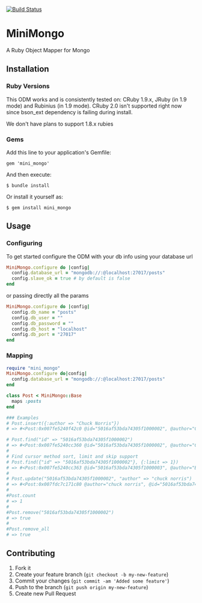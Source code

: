 [![Build Status](https://secure.travis-ci.org/robertomiranda/mini_mongo.png)](http://travis-ci.org/robertomiranda/mini_mongo)
# MiniMongo

A Ruby Object Mapper for Mongo

## Installation

### Ruby Versions

This ODM works and is consistently tested on: CRuby 1.9.x, JRuby (in 1.9 mode) and Rubinius (in 1.9 mode). CRuby 2.0 isn't supported right now since bson_ext dependency is failing during install.

We don't have plans to support 1.8.x rubies

### Gems

Add this line to your application's Gemfile:

    gem 'mini_mongo'

And then execute:

    $ bundle install

Or install it yourself as:

    $ gem install mini_mongo

## Usage

### Configuring

To get started configure the ODM with your db info using your database url

```ruby
MiniMongo.configure do |config|
  config.database_url = "mongodb://:@localhost:27017/posts"
  config.slave_ok = true # by default is false
end
```

or passing directly all the params

```ruby
MiniMongo.configure do |config|
  config.db_name = "posts"
  config.db_user = ""
  config.db_password = ""
  config.db_host = "localhost"
  config.db_port = "27017"
end
```

### Mapping

```ruby
require "mini_mongo"
MiniMongo.configure do|config|
  config.database_url = "mongodb://:@localhost:27017/posts"
end

class Post < MiniMongo::Base
  maps :posts
end

### Examples
# Post.insert({:author => "Chuck Norris"})
# => #<Post:0x007fe5240f42c0 @id="5016af53bda74305f1000002", @author="Chuck Norris">

# Post.find("id" => "5016af53bda74305f1000002")
# => #<Post:0x007fe5240cc360 @id="5016af53bda74305f1000002", @author="Chuck Norris">
#
# Find cursor method sort, limit and skip support
# Post.find({"id" => "5016af53bda74305f1000002"}, {:limit => 1})
# => #<Post:0x007fe5240cc363 @id="5016af53bda74305f1000003", @author="Bruce Lee">
#
# Post.update("5016af53bda74305f1000002", "author" => "chuck norris")
# => #<Post:0x007fdc7c171c80 @author="chuck norris", @id="5016af53bda74305f1000002">
#
#Post.count
# => 1
#
#Post.remove("5016af53bda74305f1000002")
# => true
#
#Post.remove_all
# => true
```


## Contributing

1. Fork it
2. Create your feature branch (`git checkout -b my-new-feature`)
3. Commit your changes (`git commit -am 'Added some feature'`)
4. Push to the branch (`git push origin my-new-feature`)
5. Create new Pull Request
